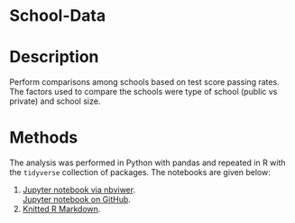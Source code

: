 # School-Data

# Description
Perform comparisons among schools based on test score passing rates.  The factors used to
compare the schools were type of school (public vs private) and school size.

# Methods
The analysis was performed in Python with pandas and repeated in R with the `tidyverse` collection
of packages.  The notebooks are given below:
1.  [Jupyter notebook via nbviwer](https://nbviewer.jupyter.org/github/douglasdrake/School-Data/blob/master/school-data.ipynb "pandas").  
[Jupyter notebook on GitHub](https://github.com/douglasdrake/School-Data/blob/master/school-data.ipynb).
2.  [Knitted R Markdown](https://douglasdrake.github.io/School-Data/ "R `tidyverse`").
